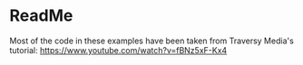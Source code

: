# ReadMe

Most of the code in these examples have been taken from Traversy Media's tutorial: https://www.youtube.com/watch?v=fBNz5xF-Kx4